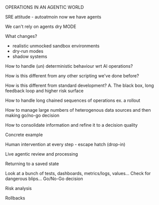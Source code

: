OPERATIONS IN AN AGENTIC WORLD

SRE attitude - autoatmoin
now we have agents


We can't rely on agents
dry MODE



What changes?
- realistic unmocked sandbox environments
- dry-run modes
- shadow systems 

How to handle (un) deterministic behaviour wrt AI operations? 

How is this different from any other scripting we've done before?

How is this different from standard development?
A. The black box, long feedback loop and higher risk surface

How to handle long chained sequences of operations
ex. a rollout 

How to manage large numbers of heterogenous data sources and then making go/no-go decision

How to consolidate information and refine it to a decision quality 

Concrete example

Human intervention at every step - escape hatch (drop-in)

Live agentic review and processing

Returning to a saved state

Look at a bunch of tests, dashboards, metrics/logs, values...
Check for dangerous blips...
Go/No-Go decision

Risk analysis

Rollbacks